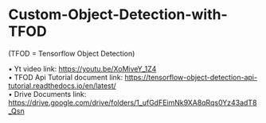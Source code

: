 # Custom-Object-Detection-with-TFOD

(TFOD = Tensorflow Object Detection)

•	Yt video link: https://youtu.be/XoMiveY_1Z4 <br>
•	TFOD Api Tutorial document link: https://tensorflow-object-detection-api-tutorial.readthedocs.io/en/latest/ <br>
•	Drive Documents link: https://drive.google.com/drive/folders/1_ufGdFEimNk9XA8qRqs0Yz43adT8_Qsn  <br>

